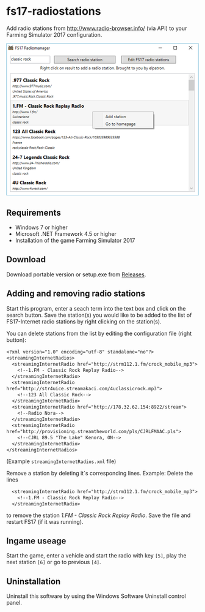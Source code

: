 # fs17-radiostations

Add radio stations from http://www.radio-browser.info/ (via API) to your Farming Simulator 2017 configuration.

![Screenshot](/screenshot/FS17_Radiomanager.png)

## Requirements
  - Windows 7 or higher
  - Microsoft .NET Framework 4.5 or higher
  - Installation of the game Farming Simulator 2017

## Download
Download portable version or setup.exe from [Releases](/releases).

## Adding and removing radio stations
Start this program, enter a seach term into the text box and click on the search button. Save the station(s) you would like to be added to 
the list of FS17-Internet radio stations by right clicking on the station(s).

You can delete stations from the list by editing the configuration file (right button):

```
<?xml version="1.0" encoding="utf-8" standalone="no"?>
<streamingInternetRadios>
  <streamingInternetRadio href="http://strm112.1.fm/crock_mobile_mp3">
    <!--1.FM - Classic Rock Replay Radio-->
  </streamingInternetRadio>
  <streamingInternetRadio href="http://str4uice.streamakaci.com/4uclassicrock.mp3">
    <!--123 All Classic Rock-->
  </streamingInternetRadio>
  <streamingInternetRadio href="http://178.32.62.154:8922/stream">
    <!--Radio Nora-->
  </streamingInternetRadio>
  <streamingInternetRadio href="http://provisioning.streamtheworld.com/pls/CJRLFMAAC.pls">
    <!--CJRL 89.5 "The Lake" Kenora, ON-->
  </streamingInternetRadio>
</streamingInternetRadios>
```
(Example `streamingInternetRadios.xml` file)

Remove a station by deleting it´s corresponding lines. Example: Delete the lines
```
  <streamingInternetRadio href="http://strm112.1.fm/crock_mobile_mp3">
    <!--1.FM - Classic Rock Replay Radio-->
  </streamingInternetRadio>
```
to remove the station *1.FM - Classic Rock Replay Radio*. Save the file and restart FS17 (if it was running).


## Ingame useage
Start the game, enter a vehicle and start the radio with key `[5]`, play the next station `[6]` or go to previous `[4]`.

## Uninstallation
Uninstall this software by using the Windows Software Uninstall control panel.

